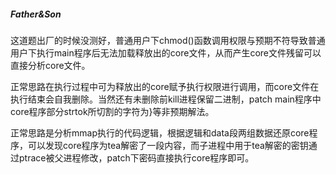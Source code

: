 ##### Father&Son

这道题出厂的时候没测好，普通用户下chmod()函数调用权限与预期不符导致普通用户下执行main程序后无法加载释放出的core文件，从而产生core文件残留可以直接分析core文件。

正常思路在执行过程中可为释放出的core赋予执行权限进行调用，而core文件在执行结束会自我删除。当然还有未删除前kill进程保留二进制，patch main程序中core程序部分strtok所切割的字符为}等非预期解法。

正常思路是分析mmap执行的代码逻辑，根据逻辑和data段两组数据还原core程序，可以发现core程序为tea解密了一段内容，而子进程中用于tea解密的密钥通过ptrace被父进程修改，patch下密码直接执行core程序即可。

